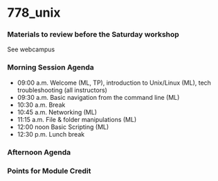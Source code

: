 # 778_unix

### Materials to review before the Saturday workshop

See webcampus 

### Morning Session Agenda

* 09:00 a.m. Welcome (ML, TP), introduction to Unix/Linux (ML), tech troubleshooting (all instructors)
* 09:30 a.m. Basic navigation from the command line (ML)
* 10:30 a.m. Break
* 10:45 a.m. Networking (ML)
* 11:15 a.m. File & folder manipulations (ML)
* 12:00 noon Basic Scripting (ML)
* 12:30 p.m. Lunch break

### Afternoon Agenda

### Points for Module Credit
